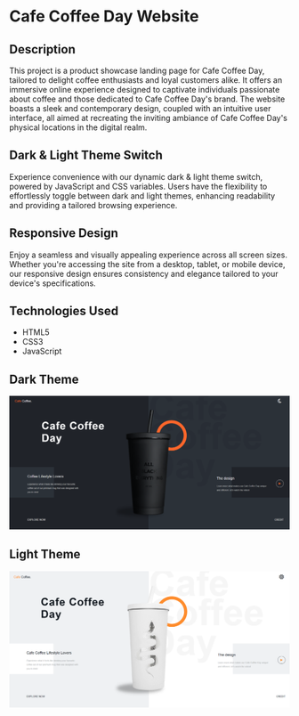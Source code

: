 # Cafe Coffee Day Website

## Description
This project is a product showcase landing page for Cafe Coffee Day, tailored to delight coffee enthusiasts and loyal customers alike. It offers an immersive online experience designed to captivate individuals passionate about coffee and those dedicated to Cafe Coffee Day's brand. The website boasts a sleek and contemporary design, coupled with an intuitive user interface, all aimed at recreating the inviting ambiance of Cafe Coffee Day's physical locations in the digital realm.

## Dark & Light Theme Switch
Experience convenience with our dynamic dark & light theme switch, powered by JavaScript and CSS variables. Users have the flexibility to effortlessly toggle between dark and light themes, enhancing readability and providing a tailored browsing experience.

## Responsive Design
Enjoy a seamless and visually appealing experience across all screen sizes. Whether you're accessing the site from a desktop, tablet, or mobile device, our responsive design ensures consistency and elegance tailored to your device's specifications.

## Technologies Used
- HTML5
- CSS3
- JavaScript

## Dark Theme
![Cafe Coffee Day](DARK.png)

## Light Theme
![Cafe Coffee Day](WHITE.png)
